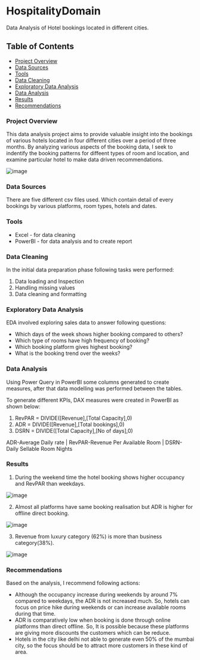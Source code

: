 # HospitalityDomain
Data Analysis of Hotel bookings located in different cities.

## Table of Contents

- [Project Overview](#project-overview)
- [Data Sources](#data-sources)
- [Tools](#tools)
- [Data Cleaning](#data-cleaning)
- [Exploratory Data Analysis](#exploratory-data-analysis)
- [Data Analysis](#data-analysis)
- [Results](#results)
- [Recommendations](#recommendations)

### Project Overview
This data analysis project aims to provide valuable insight into the bookings of various hotels located in four different cities over a period of three months. By analyzing various aspects of the booking data, I seek to indentify the booking patterns for diffeent types of room and location, and examine particular hotel to  make data driven recommendations.


![image](https://github.com/Harshkumarspatel/HospitalityDomain/assets/151779392/1c1064f8-7b53-4cc9-8768-b71706cfefcc)



### Data Sources
There are five different csv files used. Which contain detail of every bookings by various platforms, room types, hotels and dates.

### Tools
- Excel - for data cleaning
- PowerBI - for data analysis and to create report 

### Data Cleaning
In the initial data preparation phase following tasks were performed:
1. Data loading and Inspection
2. Handling missing values
3. Data cleaning and formatting

### Exploratory Data Analysis
EDA involved exploring sales data to answer following questions:
- Which days of the week shows higher booking compared to others?
- Which type of rooms have high frequency of booking?
- Which booking platform gives highest booking?
- What is the booking trend over the weeks?

### Data Analysis
Using Power Query in PowerBI some columns generated to create measures, after that data modelling was performed between the tables.

To generate different KPIs, DAX measures were created in PowerBI as shown below:

1) RevPAR = DIVIDE([Revenue],[Total Capacity],0)
2) ADR = DIVIDE([Revenue],[Total bookings],0)
3) DSRN = DIVIDE([Total Capacity],[No of days],0)

ADR-Average Daily rate | RevPAR-Revenue Per Available Room | DSRN-Daily Sellable Room Nights

### Results

1. During the weekend time the hotel booking shows higher occupancy and RevPAR than weekdays.

![image](https://github.com/Harshkumarspatel/HospitalityDomain/assets/151779392/28176e6c-bea2-47d8-bf6b-28f73ed3745c)



2. Almost all platforms have same booking realisation but ADR is higher for offline direct booking.

![image](https://github.com/Harshkumarspatel/HospitalityDomain/assets/151779392/07aec61a-061c-40c8-91d7-0281689b07d0)



3. Revenue from luxury category (62%) is more than business category(38%).

![image](https://github.com/Harshkumarspatel/HospitalityDomain/assets/151779392/3a5ed10c-90ff-428f-89ee-7e77d1674da0)



### Recommendations
Based on the analysis, I recommend following actions:
- Although the occupancy increase during weekends by around 7% compared to weekdays, the ADR is not increased much. So, hotels can focus on price hike during weekends or can increase available rooms during that time.
- ADR is comparatively low when booking is done through online platforms than direct offline. So, It is possible because these platforms are giving more discounts the customers which can be reduce.
- Hotels in the city like delhi not able to generate even 50% of the mumbai city, so the focus should be to attract more customers in these kind of area.
